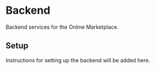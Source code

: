# Backend

Backend services for the Online Marketplace.

## Setup

Instructions for setting up the backend will be added here.